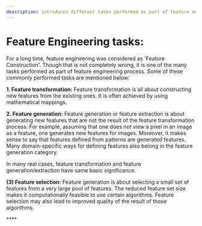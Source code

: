 ```yaml
---
description: introduces different tasks performed as part of feature engineering process
---
```


# Feature Engineering tasks:

For a long time, feature engineering was considered as 'Feature Construction'. Though that is not completely wrong, it is one of the many tasks performed as part of feature engineering process. Some of these commonly performed tasks are mentioned below:

  
**1. Feature transformation:** Feature transformation is all about constructing new features from the existing ones. It is often achieved by using mathematical mappings.

**2. Feature generation:** Feature generation or feature extraction is about generating new features that are not the result of the feature transformation process. For example, assuming that one does not view a pixel in an image as a feature, one generates new features for images. Moreover, it makes sense to say that features defined from patterns are generated features. Many domain-specific ways for defining features also belong in the feature generation category.

In many real cases, feature transformation and feature generation/extraction have same basic significance.

 **\(3\)  Feature selection:** Feature generation is about selecting a small set of features from a very large pool of features. The reduced feature set size makes it computationally feasible to use certain algorithms. Feature selection may also lead to improved quality of the result of those algorithms.



\*\*\*\*

